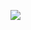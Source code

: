 <!--
id: 31069689328
link: http://jreed91.tumblr.com/post/31069689328/obama-taken-with-instagram
slug: obama-taken-with-instagram
date: Fri Sep 07 2012 14:34:10 GMT-0500 (CDT)
publish: 2012-09-07
tags: 
title: Obama (Taken with Instagram)
-->


![](http://24.media.tumblr.com/tumblr_m9zvozOlYe1qi8pkco1_1280.jpg)

